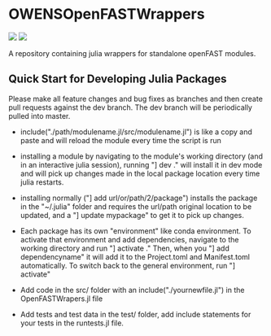 # OWENSOpenFASTWrappers

[![](https://img.shields.io/badge/docs-stable-blue.svg)](https://sandialabs.github.io/OWENSOpenFASTWrappers.jl)
![](https://github.com/sandialabs/OWENSOpenFASTWrappers.jl/workflows/CI/badge.svg)

A repository containing julia wrappers for standalone openFAST modules.

## Quick Start for Developing Julia Packages

Please make all feature changes and bug fixes as branches and then create pull requests against the dev branch.  The dev branch will be periodically pulled into master.

- include("./path/modulename.jl/src/modulename.jl") is like a copy and paste and will reload the module every time the script is run

- installing a module by navigating to the module's working directory (and in an interactive julia session), running "] dev ." will install it in dev mode and will pick up changes made in the local package location every time julia restarts.

- installing normally ("] add url/or/path/2/package") installs the package in the "~/.julia" folder and requires the url/path original location to be updated, and a "] update mypackage" to get it to pick up changes.

- Each package has its own "environment" like conda environment.  To activate that environment and add dependencies, navigate to the working directory and run "] activate ." Then, when you "] add dependencyname" it will add it to the Project.toml and Manifest.toml automatically.  To switch back to the general environment, run "] activate"

- Add code in the src/ folder with an include("./yournewfile.jl") in the OpenFASTWrapers.jl file

- Add tests and test data in the test/ folder, add include statements for your tests in the runtests.jl file.
